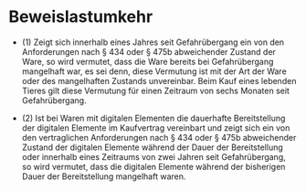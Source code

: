 # Beweislastumkehr

- (1) Zeigt sich innerhalb eines Jahres seit Gefahrübergang ein von den Anforderungen nach § 434 oder § 475b abweichender Zustand der Ware, so wird vermutet, dass die Ware bereits bei Gefahrübergang mangelhaft war, es sei denn, diese Vermutung ist mit der Art der Ware oder des mangelhaften Zustands unvereinbar. Beim Kauf eines lebenden Tieres gilt diese Vermutung für einen Zeitraum von sechs Monaten seit Gefahrübergang.

- (2) Ist bei Waren mit digitalen Elementen die dauerhafte Bereitstellung der digitalen Elemente im Kaufvertrag vereinbart und zeigt sich ein von den vertraglichen Anforderungen nach § 434 oder § 475b abweichender Zustand der digitalen Elemente während der Dauer der Bereitstellung oder innerhalb eines Zeitraums von zwei Jahren seit Gefahrübergang, so wird vermutet, dass die digitalen Elemente während der bisherigen Dauer der Bereitstellung mangelhaft waren.

